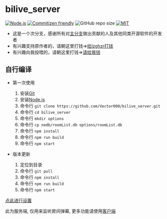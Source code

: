 # bilive_server

[![Node.js](https://img.shields.io/badge/Node.js-v10.0%2B-green.svg)](https://nodejs.org)
[![Commitizen friendly](https://img.shields.io/badge/Commitizen-Friendly-brightgreen.svg)](http://commitizen.github.io/cz-cli/)
![GitHub repo size](https://img.shields.io/github/repo-size/Vector000/bilive_server.svg)
[![MIT](https://img.shields.io/badge/License-MIT-blue.svg)](https://github.com/Vector000/bilive_server/blob/2.1.0-beta/LICENSE)

* 这是一个次分支，感谢所有对[主分支](https://github.com/lzghzr/bilive_client)做出贡献的人及其他同类开源软件的开发者
* 有兴趣支持原作者的，请朝这里打钱=>[给lzghzr打钱](https://github.com/lzghzr/bilive_client/wiki)
* 有兴趣向我投喂的，请朝这里打钱=>[请给我钱](https://github.com/Vector000/Something_Serious/blob/master/pics/mm_reward_qrcode.png)

## 自行编译

* 第一次使用
  1. 安装[Git](https://git-scm.com/downloads)
  2. 安装[Node.js](https://nodejs.org/)
  3. 命令行 `git clone https://github.com/Vector000/bilive_server.git`
  4. 命令行 `cd bilive_server`
  5. 命令行 `mkdir options`
  6. 命令行 `cp nedb/roomList.db options/roomList.db`
  7. 命令行 `npm install`
  8. 命令行 `npm run build`
  9. 命令行 `npm start`

* 版本更新
  1. 定位到目录
  2. 命令行 `git pull`
  3. 命令行 `npm install`
  4. 命令行 `npm run build`
  5. 命令行 `npm start`

[点此进行设置](http://vector000.coding.me/bilive_setting/#path=ws://localhost:20080&protocol=admin)

此为服务端, 仅用来监听房间弹幕, 更多功能请使用[客户端](https://github.com/Vector000/bilive_client)
